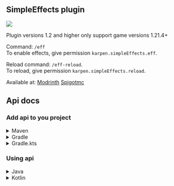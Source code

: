 ## SimpleEffects plugin

[![](https://jitpack.io/v/karpen-dev/SimpleEffects.svg)](https://jitpack.io/#karpen-dev/SimpleEffects)

Plugin versions 1.2 and higher only support game versions 1.21.4+  

Command: ``/eff``  
To enable effects, give permission `karpen.simpleEffects.eff`.  
   
Reload command: ``/eff-reload``.   
To reload, give permission `karpen.simpleEffects.reload`.     
   
Available at:
[Modrinth](https://modrinth.com/plugin/simpleeffects)
[Spigotmc](https://www.spigotmc.org/resources/simpleeffects.121141/)

## Api docs
### Add api to you project   

<details>
<summary>Maven</summary>

```xml
<!-- Jitpack repo -->
<repository>
    <id>jitpack.io</id>
    <url>https://jitpack.io</url>
</repository>

<!-- Main dependency -->
<dependency>
    <groupId>com.github.karpen-dev</groupId>
    <artifactId>SimpleEffects</artifactId>
    <version>SEE VERSION IN GITHUB REPO</version>
</dependency>
```
</details> 

<details>
<summary>Gradle</summary>

```groovy
// Jitpack repo
repositoriesMode.set(RepositoriesMode.FAIL_ON_PROJECT_REPOS)
repositories {
    mavenCentral()
    maven { url 'https://jitpack.io' }
}

// Main dependency
implementation 'com.github.karpen-dev:SimpleEffects:SEE VERSION IN GITHUB REPO'
```
</details>

<details>
<summary>Gradle.kts</summary>

``` kotlin
// Jitpack repo
repositoriesMode.set(RepositoriesMode.FAIL_ON_PROJECT_REPOS)
repositories {
    mavenCentral()
	maven { url = uri("https://jitpack.io") }
}

// Main dependency
implementation("com.github.karpen-dev:SimpleEffects:SEE VERSION IN GITHUB REPO")
```
</details>

### Using api   

<details>
<summary>Java</summary>

```java
// Install api
SimpleEffectsApi api = SimpleEffects.getApi();

// Active cherry effect
api.activeEffectCherryToPlayer(player);
```
</details>

<details>
<summary>Kotlin</summary>

```kotlin
// Install api
val api = SimpleEffects.getApi();

// Active cherry effect
api.activeEffectCherryToPlayer(player);
```
</details>
